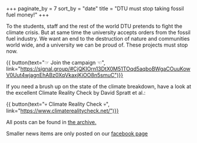 +++
paginate_by = 7
sort_by = "date"
title = "DTU must stop taking fossil fuel money!"
+++

To the students, staff and the rest of the world DTU pretends to fight the climate crisis. But at same time the university accepts orders from the fossil fuel industry. 
We want an end to the destruction of nature and communities world wide, and a university we can be proud of. These projects must stop now.

{{ button(text="☞ Join the campaign ☜", link="https://signal.group/#CjQKIOrn13DtX0M51TOqd5aqboBWgaCOuuKowV0Uut4wjagnEhABz0XqVkaxjKiOO8n5smuC")}}

If you need a brush up on the state of the climate breakdown, have a look at the excellent Climate Reality Check by David Spratt et al.:

{{ button(text="💀 Climate Reality Check 💀", link="https://www.climaterealitycheck.net/")}}

All posts can be found in [the archive.](/posts/)

Smaller news items are only posted on our [facebook page](https://facebook.com/DivestDTU/)